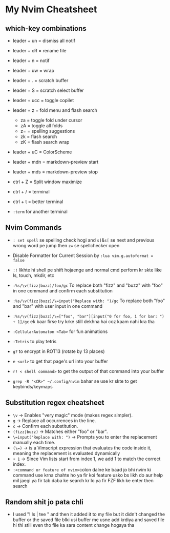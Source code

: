 # My Nvim Cheatsheet

## which-key combinations

- leader + un = dismiss all notif
- leader + cR = rename file
- leader + n = notif
- leader + uw = wrap
- leader + . = scratch buffer
- leader + S = scratch select buffer
- leader + ucc = toggle copilet
- leader + z = fold menu and flash search
  - za = toggle fold under cursor
  - zA = toggle all folds
  - z= = spelling suggestions
  - zk = flash search
  - zK = flash search wrap
- leader + uC = ColorScheme
- leader + mdn = markdown-preview start
- leader + mds = markdown-preview stop
- ctrl + Z = Split window maximize

- ctrl + / = terminal
- ctrl + t = better terminal
- `:term` for another terminal

## Nvim Commands

- `: set spell` se spelling check hogi and `s]`&`s[` se next and previous wrong word pe jump
  then `z=` se spellchecker open

- Disable Formatter for Current Session by `:lua vim.g.autoformat = false`

- `:!` likhte hi shell pe shift hojaenge and normal cmd perform kr skte like ls, touch, mkdir, etc

- `:%s/\v(fizz|buzz)/foo/gc` To replace both "fizz" and "buzz" with "foo" in one command and confirm each substitution
- `:%s/\v(fizz|buzz)/\=input("Replace with: ")/gc` To replace both "foo" and "bar" with user input in one command
- `:%s/\v(fizz|buzz)/\=["foo", "bar"][input("0 for foo, 1 for bar: ") + 1]/gc` ek baar firse try krke still dekhna hai coz kaam nahi kra tha
- `:CellularAutomaton <Tab>` for fun animations
- `:Tetris` to play tetris
- `g?` to encrypt in ROT13 (rotate by 13 places)
- `e <url>` to get that page's url into your buffer
- `r! < shell command>` to get the output of that command into your buffer
- `grep -R "<CR>" ~/.config/nvim` bahar se use kr skte to get keybinds/keymaps

## Substitution regex cheatsheet

- `\v` → Enables "very magic" mode (makes regex simpler).
- `g` → Replace all occurrences in the line.
- `c` → Confirm each substitution.
- `(fizz|buzz)` → Matches either "foo" or "bar".
- `\=input("Replace with: ")` → Prompts you to enter the replacement manually each time.
- `(\=)` → is a Vimscript expression that evaluates the code inside it, meaning the replacement is evaluated dynamically
- `+ 1` → Since Vim lists start from index 1, we add 1 to match the correct index.
- `:<command or feature of nvim>`colon dalne ke baad jo bhi nvim ki command use krna chahte ho ya fir koi feature usko bs likh do aur help mil jaegi ya fir tab daba ke search kr lo ya fir FZF likh ke enter then search

## Random shit jo pata chli

- I used "! ls | tee <file-path>" and then it added it to my file but it didn't changed the buffer or the saved file blki usi buffer me usne add krdiya and saved file hi thi still even tho file ka sara content change hogaya tha
